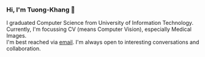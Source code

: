 ### Hi, I'm Tuong-Khang 👋
I graduated Computer Science from University of Information Technology. Currently, I'm focussing CV (means Computer Vision), especially Medical Images.  
I'm best reached via [email](khangdltuit@gmail.com). I'm always open to interesting conversations and collaboration.

<!--
**tuong-khang/tuong-khang** is a ✨ _special_ ✨ repository because its `README.md` (this file) appears on your GitHub profile.

Here are some ideas to get you started:

- 🔭 I’m currently working on ...
- 🌱 I’m currently learning ...
- 👯 I’m looking to collaborate on ...
- 🤔 I’m looking for help with ...
- 💬 Ask me about ...
- 📫 How to reach me: ...
- 😄 Pronouns: ...
- ⚡ Fun fact: ...
-->
